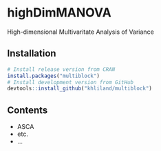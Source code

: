 # highDimMANOVA
High-dimensional Multivaritate Analysis of Variance

## Installation

``` r
# Install release version from CRAN  
install.packages("multiblock")  
# Install development version from GitHub  
devtools::install_github("khliland/multiblock")
```

## Contents
- ASCA
- etc.
- ...
